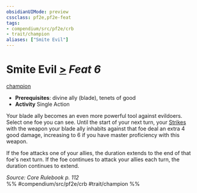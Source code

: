 ```yaml
---
obsidianUIMode: preview
cssclass: pf2e,pf2e-feat
tags:
- compendium/src/pf2e/crb
- trait/champion
aliases: ["Smite Evil"]
---
```

# Smite Evil  [>](../../Rules/core-rulebook/chapter-9-playing-the-game.md#Actions "Single Action") *Feat 6*  
[champion](../../Rules/traits/champion.md)  

- **Prerequisites**: divine ally (blade), tenets of good
- **Activity** Single Action

Your blade ally becomes an even more powerful tool against evildoers. Select one foe you can see. Until the start of your next turn, your [Strikes](../../Rules/actions/strike.md) with the weapon your blade ally inhabits against that foe deal an extra 4 good damage, increasing to 6 if you have master proficiency with this weapon.

If the foe attacks one of your allies, the duration extends to the end of that foe's next turn. If the foe continues to attack your allies each turn, the duration continues to extend.

*Source: Core Rulebook p. 112*  
%% #compendium/src/pf2e/crb #trait/champion %%